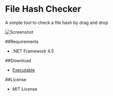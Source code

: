 ﻿File Hash Checker
=================

A simple tool to check a file hash by drag and drop

![Screenshot](https://github.com/emoacht/FileHashChecker/blob/master/filehashchecker.png)

##Requirements

 * .NET Framework 4.5

##Download

 - [Executable](https://github.com/emoacht/FileHashChecker/releases/download/1.1.0/FileHashChecker110.zip)

##License

 - MIT License
